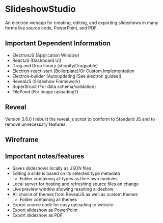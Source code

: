 # SlideshowStudio
An electron webapp for creating, editing, and exporting slideshows in many forms like source code, PowerPoint, and PDF.

## Important Dependent Information
- ElectronJS (Application Window)
- ReactJS (Dashboard UI)
- Drag and Drop library (shopify/Draggable)
- Electron-react-start (Boilerplate)/Or Custom Implementation
- Electron-builder (Autoupdating [See electron guides])
- RevealJS (Slideshow Framework)
- SuperStruct (For data schema/validation)
- FilePond (For Image uploading?)

## Reveal
Version 3.6.0
I rebuilt the reveal.js script to conform to Standard JS and to remove unnecessary features.

## Wireframe

## Important notes/features
- Saves slideshows locally as JSON files
- Editing a slide is based on its selected type metadata
  - Folder containing all types as their own modules
- Local server for hosting and refreshing source files on change
- Live preview window showing resulting slideshow
- All choice of themes from RevealJS as well as custom themes
  - Folder containing all themes
- Export source code for easy uploading to website
- Export slideshow as PowerPoint
- Export slideshow as PDF